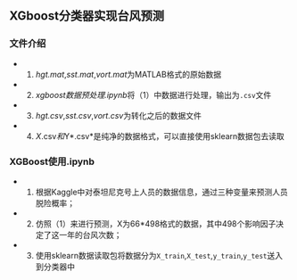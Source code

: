 ## XGboost分类器实现台风预测
### 文件介绍
- 1. *hgt.mat*,*sst.mat*,*vort.mat*为MATLAB格式的原始数据
- 2. *xgboost数据预处理.ipynb*将（1）中数据进行处理，输出为`.csv`文件
- 3. *hgt.csv*,*sst.csv*,*vort.csv*为转化之后的数据文件
- 4. *X*.csv*和*Y*.csv*是纯净的数据格式，可以直接使用sklearn数据包去读取
### XGBoost使用.ipynb
- 1. 根据Kaggle中对泰坦尼克号上人员的数据信息，通过三种变量来预测人员脱险概率；
- 2. 仿照（1）来进行预测，X为66*498格式的数据，其中498个影响因子决定了这一年的台风次数；
- 3. 使用sklearn数据读取包将数据分为`X_train`,`X_test`,`y_train`,`y_test`送入到分类器中 
